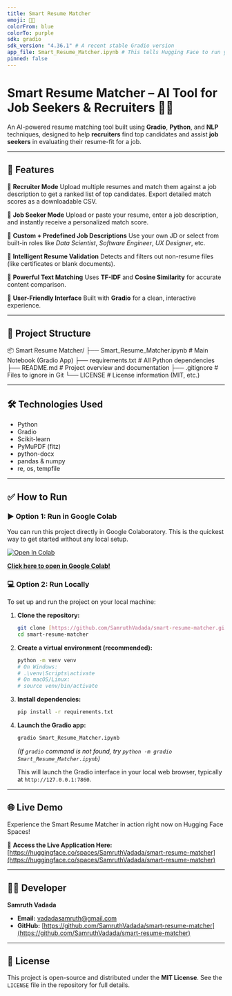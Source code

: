 ```yaml
---
title: Smart Resume Matcher
emoji: 🧠📄
colorFrom: blue
colorTo: purple
sdk: gradio
sdk_version: "4.36.1" # A recent stable Gradio version
app_file: Smart_Resume_Matcher.ipynb # This tells Hugging Face to run your notebook
pinned: false
---
```


# Smart Resume Matcher – AI Tool for Job Seekers & Recruiters 🧠📄

An AI-powered resume matching tool built using **Gradio**, **Python**, and **NLP** techniques, designed to help **recruiters** find top candidates and assist **job seekers** in evaluating their resume-fit for a job.

---

## 🚀 Features

🔹 **Recruiter Mode**
Upload multiple resumes and match them against a job description to get a ranked list of top candidates.
Export detailed match scores as a downloadable CSV.

🔹 **Job Seeker Mode**
Upload or paste your resume, enter a job description, and instantly receive a personalized match score.

🔹 **Custom + Predefined Job Descriptions**
Use your own JD or select from built-in roles like *Data Scientist*, *Software Engineer*, *UX Designer*, etc.

🔹 **Intelligent Resume Validation**
Detects and filters out non-resume files (like certificates or blank documents).

🔹 **Powerful Text Matching**
Uses **TF-IDF** and **Cosine Similarity** for accurate content comparison.

🔹 **User-Friendly Interface**
Built with **Gradio** for a clean, interactive experience.

---

## 📁 Project Structure

📦 Smart Resume Matcher/
├── Smart_Resume_Matcher.ipynb # Main Notebook (Gradio App)
├── requirements.txt           # All Python dependencies
├── README.md                  # Project overview and documentation
├── .gitignore                 # Files to ignore in Git
└── LICENSE                    # License information (MIT, etc.)

---

## 🛠️ Technologies Used

- Python
- Gradio
- Scikit-learn
- PyMuPDF (fitz)
- python-docx
- pandas & numpy
- re, os, tempfile

---

## ✅ How to Run

### ▶️ Option 1: Run in Google Colab

You can run this project directly in Google Colaboratory. This is the quickest way to get started without any local setup.

[![Open In Colab](https://colab.research.google.com/assets/colab-badge.svg)](https://colab.research.google.com/github/SamruthVadada/smart-resume-matcher/blob/main/Smart_Resume_Matcher.ipynb)

**[Click here to open in Google Colab!](https://colab.research.google.com/github/SamruthVadada/smart-resume-matcher/blob/main/Smart_Resume_Matcher.ipynb)**


### 💻 Option 2: Run Locally

To set up and run the project on your local machine:

1.  **Clone the repository:**
    ```bash
    git clone [https://github.com/SamruthVadada/smart-resume-matcher.git](https://github.com/SamruthVadada/smart-resume-matcher.git)
    cd smart-resume-matcher
    ```

2.  **Create a virtual environment (recommended):**
    ```bash
    python -m venv venv
    # On Windows:
    # .\venv\Scripts\activate
    # On macOS/Linux:
    # source venv/bin/activate
    ```

3.  **Install dependencies:**
    ```bash
    pip install -r requirements.txt
    ```

4.  **Launch the Gradio app:**
    ```bash
    gradio Smart_Resume_Matcher.ipynb
    ```
    *(If `gradio` command is not found, try `python -m gradio Smart_Resume_Matcher.ipynb`)*

    This will launch the Gradio interface in your local web browser, typically at `http://127.0.0.1:7860`.

---

## 🌐 Live Demo

Experience the Smart Resume Matcher in action right now on Hugging Face Spaces!

🔗 **Access the Live Application Here:** [https://huggingface.co/spaces/SamruthVadada/smart-resume-matcher](https://huggingface.co/spaces/SamruthVadada/smart-resume-matcher)

---

## 🙋‍♂️ Developer

**Samruth Vadada**
* **Email:** vadadasamruth@gmail.com
* **GitHub:** [https://github.com/SamruthVadada/smart-resume-matcher](https://github.com/SamruthVadada/smart-resume-matcher)

---

## 📄 License

This project is open-source and distributed under the **MIT License**. See the `LICENSE` file in the repository for full details.
